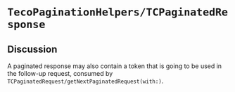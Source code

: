 # ``TecoPaginationHelpers/TCPaginatedResponse``

## Discussion

A paginated response may also contain a token that is going to be used in the follow-up request, consumed by ``TCPaginatedRequest/getNextPaginatedRequest(with:)``.
